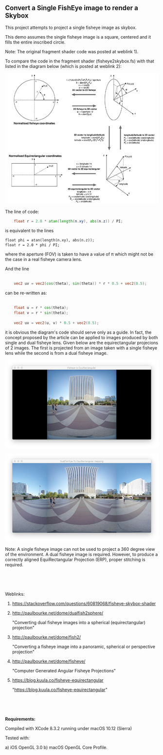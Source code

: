 ## Convert a Single FishEye image to render a Skybox


This project attempts to project a single fisheye image as skybox.

This demo assumes the single fisheye image is a square, centered and it fills the entire inscribed circle. 

Note: The original fragment shader code was posted at weblink 1).

To compare the code in the fragment shader  (fisheye2skybox.fs) with that listed in the diagram below (which is posted at weblink 2):

![](Documentation/diagram_s.png)

The line of code:

```glsl
    float r = 2.0 * atan(length(n.xy), abs(n.z)) / PI;
```

is equivalent to the lines

    float phi = atan(length(n.xy), abs(n.z));
    float r = 2.0 * phi / PI;

where the aperture (FOV) is taken to have a  value of π which might not be the case in a real fisheye camera lens.

And the line

```glsl

    vec2 uv = vec2(cos(theta), sin(theta)) * r * 0.5 + vec2(0.5);
```
can be re-written as:

```glsl

    float u = r * cos(theta);
    float v = r * sin(theta);

    vec2 uv = vec2(u, v) * 0.5 + vec2(0.5);
```

it is obvious the diagram's code should serve only as a guide. In fact, the concept proposed by the article can be applied to images produced by both single and dual fisheye lens. Given below are the equirectangular projecions of 2 images. The first is projected from an image taken with a single fisheye lens while the second is from a dual fisheye image.

![](Documentation/SingleFisheye2ERP.png)


![](Documentation/DualFisheye2ERP.png)


Note: A single fisheye image can not be used to project a 360 degree view of the environment. A dual fisheye image is required. However, to produce a correctly aligned EquiRectangular Projection (ERP), proper stitching is required.


<br />
<br />
<br />


Weblinks:

1) https://stackoverflow.com/questions/60819068/fisheye-skybox-shader

2) http://paulbourke.net/dome/dualfish2sphere/

    "Converting dual fisheye images into a spherical (equirectangular) projection"

3) http://paulbourke.net/dome/fish2/

    "Converting a fisheye image into a panoramic, spherical or perspective projection"


4) http://paulbourke.net/dome/fisheye/

    "Computer Generated Angular Fisheye Projections"

5) https://blog.kuula.co/fisheye-equirectangular

    "https://blog.kuula.co/fisheye-equirectangular"

<br />
<br />
<br />


**Requirements:**

Compiled with XCode 8.3.2 running under macOS 10.12 (Sierra)

Tested with:

a) iOS OpenGL 3.0
b) macOS OpenGL Core Profile.
